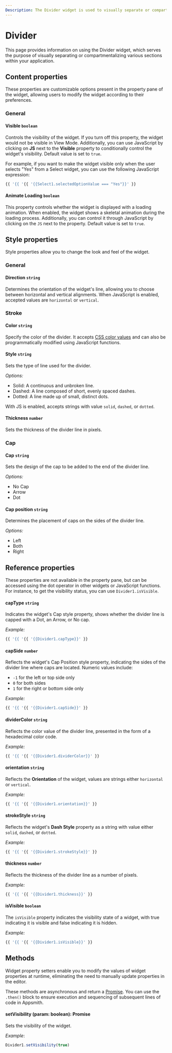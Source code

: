 ```yaml
---
Description: The Divider widget is used to visually separate or compartmentalise different parts of your application.
---
```

# Divider

This page provides information on using the Divider widget, which serves the purpose of visually separating or compartmentalizing various sections within your application.

## Content properties

These properties are customizable options present in the property pane of the widget, allowing users to modify the widget according to their preferences.


### General

#### Visible `boolean`

 

Controls the visibility of the widget. If you turn off this property, the widget would not be visible in View Mode. Additionally, you can use JavaScript by clicking on **JS** next to the **Visible** property to conditionally control the widget's visibility. Default value is set to `true`.

For example, if you want to make the widget visible only when the user selects "Yes" from a Select widget, you can use the following JavaScript expression: 
```js
{{ '{{ '{{ '{{Select1.selectedOptionValue === "Yes"}}' }}
```





#### Animate Loading `boolean`


 

This property controls whether the widget is displayed with a loading animation. When enabled, the widget shows a skeletal animation during the loading process. Additionally, you can control it through JavaScript by clicking on the <code>JS</code> next to the property. Default value is set to `true`.



## Style properties

Style properties allow you to change the look and feel of the widget.

### General

#### Direction `string` 

 

Determines the orientation of the widget's line, allowing you to choose between horizontal and vertical alignments. When JavaScript is enabled, accepted values are `horizontal` or `vertical`.



### Stroke

#### Color `string`

 

Specify the color of the divider. It accepts [CSS color values](https://developer.mozilla.org/en-US/docs/Web/CSS/color) and can also be programmatically modified using JavaScript functions.




#### Style `string`

 

Sets the type of line used for the divider.

*Options:*
* Solid: A continuous and unbroken line.
* Dashed: A line composed of short, evenly spaced dashes.
* Dotted: A line made up of small, distinct dots.

With JS is enabled, accepts strings with value `solid`, `dashed`, or `dotted`.




#### Thickness `number` 


 

Sets the thickness of the divider line in pixels. 



### Cap

#### Cap `string`

 

Sets the design of the cap to be added to the end of the divider line.

*Options:*
* No Cap
* Arrow
* Dot



#### Cap position `string`

 

Determines the placement of caps on the sides of the divider line. 

*Options:*

* Left
* Both
* Right



## Reference properties

These properties are not available in the property pane, but can be accessed using the dot operator in other widgets or JavaScript functions. For instance, to get the visibility status, you can use `Divider1.isVisible`.

#### capType `string`

 

Indicates the widget's Cap style property, shows whether the divider line is capped with a Dot, an Arrow, or No cap. 


*Example:*

```js
{{ '{{ '{{ '{{Divider1.capType}}' }}
```





#### capSide `number`

 

Reflects the widget's Cap Position style property, indicating the sides of the divider line where caps are located. Numeric values include:

* `-1` for the left or top side only
* `0` for both sides
* `1` for the right or bottom side only

*Example:*

```js
{{ '{{ '{{ '{{Divider1.capSide}}' }}
```




#### dividerColor `string`

 

Reflects the color value of the divider line, presented in the form of a hexadecimal color code.


*Example:*

```js
{{ '{{ '{{ '{{Divider1.dividerColor}}' }}
```





#### orientation `string`

 

Reflects the **Orientation** of the widget, values are strings either `horizontal` or `vertical`.


*Example:*

```js
{{ '{{ '{{ '{{Divider1.orientation}}' }}
```




#### strokeStyle `string`

 

Reflects the widget's **Dash Style** property as a string with value either `solid`, `dashed`, or `dotted`.


*Example:*

```js
{{ '{{ '{{ '{{Divider1.strokeStyle}}' }}
```





#### thickness `number`

 

Reflects the thickness of the divider line as a number of pixels.


*Example:*

```js
{{ '{{ '{{ '{{Divider1.thickness}}' }}
```




#### isVisible `boolean`

 

The `isVisible` property indicates the visibility state of a widget, with true indicating it is visible and false indicating it is hidden.

*Example:*

```js
{{ '{{ '{{ '{{Divider1.isVisible}}' }}
```



## Methods

Widget property setters enable you to modify the values of widget properties at runtime, eliminating the need to manually update properties in the editor.

These methods are asynchronous and return a [Promise](/core-concepts/writing-code/javascript-promises#using-promises-in-appsmith). You can use the `.then()` block to ensure execution and sequencing of subsequent lines of code in Appsmith.


#### setVisibility (param: boolean): Promise

 

Sets the visibility of the widget.

*Example*:

```js
Divider1.setVisibility(true)
```

